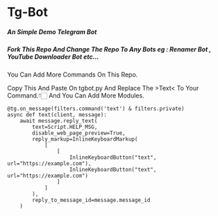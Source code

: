 # Tg-Bot

##### An Simple Demo Telegram Bot

##### Fork This Repo And Change The Repo To Any Bots eg : Renamer Bot , YouTube Downloader Bot etc...

You Can Add More Commands On This Repo.

Copy This And Paste On tgbot.py And Replace The >Text< To Your Command.👇🏻 And You Can Add More Modules.

`````
@tg.on_message(filters.command('text') & filters.private)
async def text(client, message):
    await message.reply_text(
        text=Script.HELP_MSG,
        disable_web_page_preview=True,
        reply_markup=InlineKeyboardMarkup(
            [
                [
                    InlineKeyboardButton("text", url="https://example.com"),
                    InlineKeyboardButton("text", url="https://example.com")
                ]
            ]
        ),
        reply_to_message_id=message.message_id
    )
`````

